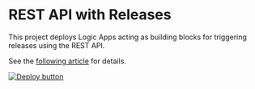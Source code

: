 # REST API with Releases

This project deploys Logic Apps acting as building blocks for triggering releases using the REST API.

See the [following article](https://vincentlauzon.com/2018/12/12/using-azure-devops-rest-api-to-start-multiple-releases-with-azure-logic-apps/) for details.

[![Deploy button](http://azuredeploy.net/deploybutton.png)](https://portal.azure.com/#create/Microsoft.Template/uri/https:%2F%2Fraw.githubusercontent.com%2Fvplauzon%2Fdevops%2Fmaster%2Frest-api-releases%2Fdeploy.json)
